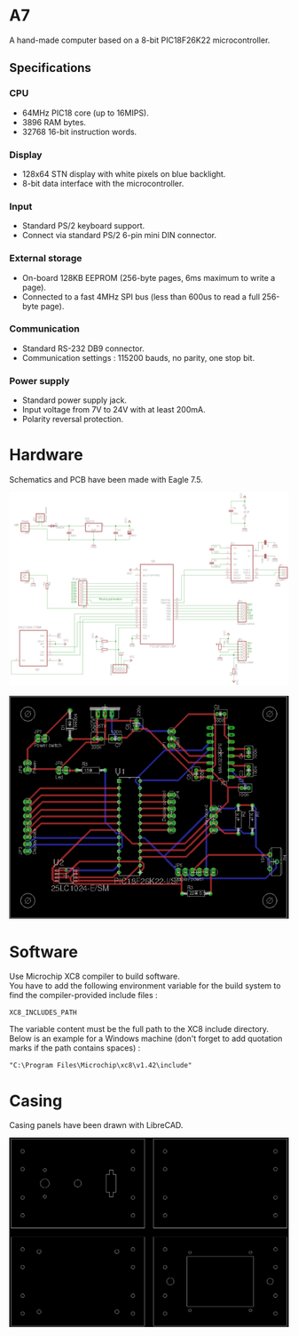 # A7
A hand-made computer based on a 8-bit PIC18F26K22 microcontroller.

## Specifications

### CPU
* 64MHz PIC18 core (up to 16MIPS).
* 3896 RAM bytes.
* 32768 16-bit instruction words.

### Display
* 128x64 STN display with white pixels on blue backlight.
* 8-bit data interface with the microcontroller.

### Input
* Standard PS/2 keyboard support.
* Connect via standard PS/2 6-pin mini DIN connector.

### External storage
* On-board 128KB EEPROM (256-byte pages, 6ms maximum to write a page).
* Connected to a fast 4MHz SPI bus (less than 600us to read a full 256-byte page).

### Communication
* Standard RS-232 DB9 connector.
* Communication settings : 115200 bauds, no parity, one stop bit.

### Power supply
* Standard power supply jack.
* Input voltage from 7V to 24V with at least 200mA.
* Polarity reversal protection.

# Hardware
Schematics and PCB have been made with Eagle 7.5.  

![Mother board schematics](https://github.com/RICCIARDI-Adrien/A7/blob/master/Hardware/Mother_Board_Schematics.png)

![Mother board PCB](https://github.com/RICCIARDI-Adrien/A7/blob/master/Hardware/Mother_Board_PCB.png)

# Software
Use Microchip XC8 compiler to build software.  
You have to add the following environment variable for the build system to find the compiler-provided include files :
```
XC8_INCLUDES_PATH
```
The variable content must be the full path to the XC8 include directory. Below is an example for a Windows machine (don't forget to add quotation marks if the path contains spaces) :
```
"C:\Program Files\Microchip\xc8\v1.42\include"
```

# Casing
Casing panels have been drawn with LibreCAD.

![Casing panels](https://github.com/RICCIARDI-Adrien/A7/blob/master/Resources/Casing/All_Panels.png)
